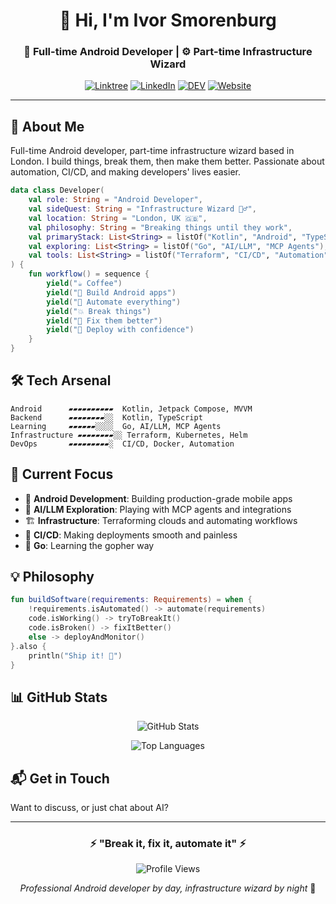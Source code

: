 <div align="center">

# 👋 Hi, I'm Ivor Smorenburg

### 🤖 Full-time Android Developer | ⚙️ Part-time Infrastructure Wizard

[![Linktree](https://img.shields.io/badge/Linktree-39E09B?style=for-the-badge&logo=linktree&logoColor=white)](https://linktr.ee/ivorsmorenburg)
[![LinkedIn](https://img.shields.io/badge/LinkedIn-0077B5?style=for-the-badge&logo=linkedin&logoColor=white)](https://linkedin.com/in/ivorsmorenburg)
[![DEV](https://img.shields.io/badge/dev.to-0A0A0A?style=for-the-badge&logo=devdotto&logoColor=white)](https://dev.to/ivorsmorenburg)
[![Website](https://img.shields.io/badge/Website-FF5722?style=for-the-badge&logo=google-chrome&logoColor=white)](https://www.smorenburg.me)

</div>

---

## 🚀 About Me

Full-time Android developer, part-time infrastructure wizard based in London. I build things, break them, then make them better. Passionate about automation, CI/CD, and making developers' lives easier.
```kotlin
data class Developer(
    val role: String = "Android Developer",
    val sideQuest: String = "Infrastructure Wizard 🧙‍♂️",
    val location: String = "London, UK 🇬🇧",
    val philosophy: String = "Breaking things until they work",
    val primaryStack: List<String> = listOf("Kotlin", "Android", "TypeScript"),
    val exploring: List<String> = listOf("Go", "AI/LLM", "MCP Agents"),
    val tools: List<String> = listOf("Terraform", "CI/CD", "Automation")
) {
    fun workflow() = sequence {
        yield("☕ Coffee")
        yield("📱 Build Android apps")
        yield("🔧 Automate everything")
        yield("💥 Break things")
        yield("🔨 Fix them better")
        yield("🚀 Deploy with confidence")
    }
}
```

## 🛠️ Tech Arsenal
```text
Android      ▰▰▰▰▰▰▰▰▰▰  Kotlin, Jetpack Compose, MVVM
Backend      ▰▰▰▰▰▰▰▰░░  Kotlin, TypeScript
Learning     ▰▰▰▰▰▰░░░░  Go, AI/LLM, MCP Agents
Infrastructure ▰▰▰▰▰▰▰▰░░ Terraform, Kubernetes, Helm
DevOps       ▰▰▰▰▰▰▰▰▰░  CI/CD, Docker, Automation
```

## 🎯 Current Focus

- 📱 **Android Development**: Building production-grade mobile apps
- 🤖 **AI/LLM Exploration**: Playing with MCP agents and integrations
- 🏗️ **Infrastructure**: Terraforming clouds and automating workflows
- 🔄 **CI/CD**: Making deployments smooth and painless
- 🦫 **Go**: Learning the gopher way

## 💡 Philosophy
```kotlin
fun buildSoftware(requirements: Requirements) = when {
    !requirements.isAutomated() -> automate(requirements)
    code.isWorking() -> tryToBreakIt()
    code.isBroken() -> fixItBetter()
    else -> deployAndMonitor()
}.also { 
    println("Ship it! 🚀") 
}
```

## 📊 GitHub Stats

<div align="center">
  
![GitHub Stats](https://github-readme-stats.vercel.app/api?username=ivorsmorenburg&show_icons=true&theme=tokyonight&hide_border=true&include_all_commits=true)

![Top Languages](https://github-readme-stats.vercel.app/api/top-langs/?username=ivorsmorenburg&layout=compact&theme=tokyonight&hide_border=true)

</div>


## 📬 Get in Touch

Want to discuss, or just chat about AI? 

---

<div align="center">

### ⚡ "Break it, fix it, automate it" ⚡

![Profile Views](https://komarev.com/ghpvc/?username=ivorsmorenburg&color=blueviolet&style=flat-square)

*Professional Android developer by day, infrastructure wizard by night* 🌙

</div>
